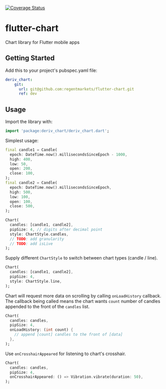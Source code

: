 [![Coverage Status](https://coveralls.io/repos/github/regentmarkets/flutter-chart/badge.svg?branch=pull/7&t=AA56dN)](https://coveralls.io/github/regentmarkets/flutter-chart?branch=pull/7)

# flutter-chart
Chart library for Flutter mobile apps

## Getting Started

Add this to your project's pubspec.yaml file:

```yaml
deriv_chart:
    git:
      url: git@github.com:regentmarkets/flutter-chart.git
      ref: dev
```

## Usage

Import the library with:

```dart
import 'package:deriv_chart/deriv_chart.dart';
```

Simplest usage:

```dart
final candle1 = Candle(
  epoch: DateTime.now().millisecondsSinceEpoch - 1000,
  high: 400,
  low: 50,
  open: 200,
  close: 100,
);
final candle2 = Candle(
  epoch: DateTime.now().millisecondsSinceEpoch,
  high: 500,
  low: 100,
  open: 100,
  close: 500,
);

Chart(
  candles: [candle1, candle2],
  pipSize: 4, // digits after decimal point
  style: ChartStyle.candles,
  // TODO: add granularity
  // TODO: add isLive
);
```

Supply different `ChartStyle` to switch between chart types (candle / line).

```dart
Chart(
  candles: [candle1, candle2],
  pipSize: 4,
  style: ChartStyle.line,
);
```

Chart will request more data on scrolling by calling `onLoadHistory` callback.
The callback being called means the chart wants `count` number of candles appended to the front of the `candles` list.

```dart
Chart(
  candles: candles,
  pipSize: 4,
  onLoadHistory: (int count) {
    // append [count] candles to the front of [data]
  },
);
```

Use `onCrosshairAppeared` for listening to chart's crosshair.

```dart
Chart(
  candles: candles,
  pipSize: 4,
  onCrosshairAppeared: () => Vibration.vibrate(duration: 50),
);
```
